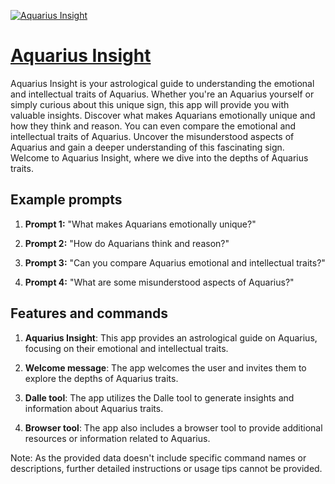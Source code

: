 [![Aquarius Insight](https://files.oaiusercontent.com/file-PlQod0pC4k4uiwq7CkYqLDn6?se=2123-10-18T01%3A39%3A39Z&sp=r&sv=2021-08-06&sr=b&rscc=max-age%3D31536000%2C%20immutable&rscd=attachment%3B%20filename%3D173f2631-cdef-4de2-a369-35902c2120e8.png&sig=YxS1zujtOomQ16JHMqGzEsjPK7TAqFIjNyyWD4tDHhk%3D)](https://chat.openai.com/g/g-6YJ3JzNxc-aquarius-insight)

# [Aquarius Insight](https://chat.openai.com/g/g-6YJ3JzNxc-aquarius-insight)

Aquarius Insight is your astrological guide to understanding the emotional and intellectual traits of Aquarius. Whether you're an Aquarius yourself or simply curious about this unique sign, this app will provide you with valuable insights. Discover what makes Aquarians emotionally unique and how they think and reason. You can even compare the emotional and intellectual traits of Aquarius. Uncover the misunderstood aspects of Aquarius and gain a deeper understanding of this fascinating sign. Welcome to Aquarius Insight, where we dive into the depths of Aquarius traits.

## Example prompts

1. **Prompt 1:** "What makes Aquarians emotionally unique?"

2. **Prompt 2:** "How do Aquarians think and reason?"

3. **Prompt 3:** "Can you compare Aquarius emotional and intellectual traits?"

4. **Prompt 4:** "What are some misunderstood aspects of Aquarius?"

## Features and commands

1. **Aquarius Insight**: This app provides an astrological guide on Aquarius, focusing on their emotional and intellectual traits.

2. **Welcome message**: The app welcomes the user and invites them to explore the depths of Aquarius traits.

3. **Dalle tool**: The app utilizes the Dalle tool to generate insights and information about Aquarius traits.

4. **Browser tool**: The app also includes a browser tool to provide additional resources or information related to Aquarius.

Note: As the provided data doesn't include specific command names or descriptions, further detailed instructions or usage tips cannot be provided.